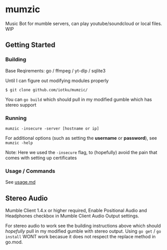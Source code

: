 # mumzic
Music Bot for mumble servers, can play youtube/soundcloud or local files.
WIP

## Getting Started

### Building
Base Reqirements: go / ffmpeg / yt-dlp / sqlite3

Until I can figure out modifying modules properly

`$ git clone github.com/iotku/mumzic/`

You can `go build` which should pull in my modified gumble which has stereo support

### Running

`mumzic -insecure -server [hostname or ip]`

For additional options (such as setting the **username** or **password**), see `mumzic -help`

Note: Here we used the `-insecure` flag, to (hopefully) avoid the pain that comes with setting up certificates

### Usage / Commands
See [usage.md](https://github.com/iotku/mumzic/blob/master/USAGE.md)

## Stereo Audio
Mumble Client 1.4.x or higher required, Enable Positional Audio and Headphones checkbox in Mumble Client Audio Output settings.

For stereo audio to work see the building instructions above which should *hopefully* pull in my modified gumble with stereo output.
Using `go get` / `go install` WONT work becasue it does not respect the replace method in go.mod.

